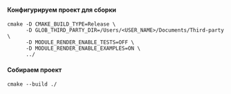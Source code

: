 #### Конфигурируем проект для сборки

```console
cmake -D CMAKE_BUILD_TYPE=Release \
      -D GLOB_THIRD_PARTY_DIR=/Users/<USER_NAME>/Documents/Third-party \
      -D MODULE_RENDER_ENABLE_TESTS=OFF \
      -D MODULE_RENDER_ENABLE_EXAMPLES=ON \
      ../
```

#### Собираем проект

```console
cmake --build ./
```
